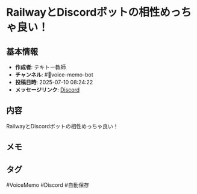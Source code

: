 # RailwayとDiscordボットの相性めっちゃ良い！

## 基本情報
- **作成者**: テキトー教師
- **チャンネル**: #📣voice-memo-bot
- **投稿日時**: 2025-07-10 08:24:22
- **メッセージリンク**: [Discord](https://discord.com/channels/1206805897398059028/1389747949566820483/1392783496485011567)


## 内容
RailwayとDiscordボットの相性めっちゃ良い！

## メモ
<!-- ここに感想やメモを記入 -->

## タグ
#VoiceMemo #Discord #自動保存
